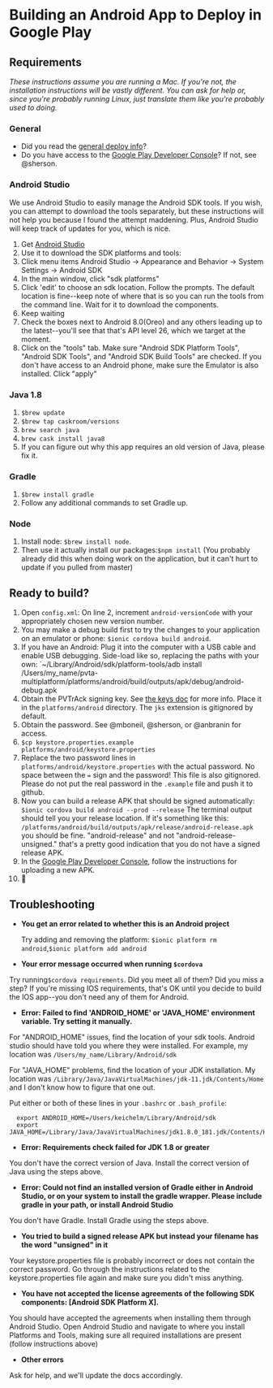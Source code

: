 # Building an Android App to Deploy in Google Play

## Requirements
_These instructions assume you are running a Mac. If you're not, the installation
instructions will be vastly different. You can ask for help or, since you're probably
running Linux, just translate them like you're probably used to doing._

### General
- Did you read the [general deploy info](README.md)?
- Do you have access to the [Google Play Developer Console](play.google.com/apps/publish)?
 If not, see @sherson.

### Android Studio
We use Android Studio to easily manage the Android SDK tools. If you wish, you can attempt
to download the tools separately, but these instructions will not help you because I found the
attempt maddening. Plus, Android Studio will keep track of updates for you, which is nice.
1. Get [Android Studio](https://developer.android.com/studio/)
1. Use it to download the SDK platforms and tools: 
  1. Click menu items Android Studio -> Appearance and Behavior -> System Settings -> Android SDK
  1. In the main window, click "sdk platforms"
  1. Click 'edit' to choose an sdk location. Follow the prompts. 
  The default location is fine--keep note of where that is so you can run the tools 
  from the command line.  Wait for it to download the components.
  1. Keep waiting
  1. Check the boxes next to Android 8.0(Oreo) and any others leading up to the latest--you'll see that that's API 
  level 26, which we target at the moment. 
  1. Click on the "tools" tab. Make sure "Android SDK Platform Tools", "Android SDK Tools", and
  "Android SDK Build Tools" are checked. If you don't have access to an Android phone, make sure
  the Emulator is also installed. Click "apply"

### Java 1.8
  1. `$brew update`
  1. `$brew tap caskroom/versions`
  1. `brew search java`
  1. `brew cask install java8`
  1. If you can figure out why this app requires an old version of Java, please
  fix it.

### Gradle
  1. `$brew install gradle`
  1. Follow any additional commands to set Gradle up.

### Node
  1. Install node: `$brew install node`.
  1. Then use it actually install our packages:`$npm install` (You probably
  already did this when doing work on the application, but it can't hurt to
  update if you pulled from master)

## Ready to build?
  1. Open `config.xml`: On line 2, increment `android-versionCode`
  with your appropriately chosen new version number.
  1. You may make a debug build first to try the changes to your application on
  an emulator or phone: `$ionic cordova build android`.
  1. If you have an Android: Plug it into the computer with a USB cable and enable USB
  debugging. Side-load like so, replacing the paths with your own:
 `~/Library/Android/sdk/platform-tools/adb install /Users/my_name/pvta-multiplatform/platforms/android/build/outputs/apk/debug/android-debug.apk
  1. Obtain the PVTrAck signing key. See [the keys doc](android-keys.md) for more info.
  Place it in the `platforms/android` directory. The `jks` extension is gitignored by default.
  1. Obtain the password. See @mboneil, @sherson, or @anbranin for access.
  1. `$cp keystore.properties.example platforms/android/keystore.properties`
  1. Replace the two password lines in `platforms/android/keystore.properties` with the actual
  password. No space between the `=` sign and the password! This file is also gitignored. Please
  do not put the real password in the `.example` file and push it to github.
  1. Now you can build a release APK that should be signed automatically:
  `$ionic cordova build android --prod --release`
The terminal output should tell you your release location. If it's something like this:
`/platforms/android/build/outputs/apk/release/android-release.apk`
you should be fine.
"android-release" and not "android-release-unsigned."
that's a pretty good indication that you do not have a signed release APK.
  1. In the [Google Play Developer Console](play.google.com/apps/publish), follow the instructions for uploading a new APK.
  1. 🎉

## Troubleshooting

  - **You get an error related to whether this is an Android project**
    
    Try adding and removing the platform: `$ionic platform rm android`,`$ionic platform add android`

  - **Your error message occurred when running `$cordova`**
  
  Try running`$cordova requirements`.  Did you meet all of them? 
  Did you miss a step? If you're missing IOS requirements, that's OK until
  you decide to build the IOS app--you don't need any of them for Android.

  - **Error: Failed to find 'ANDROID_HOME' or 'JAVA_HOME' environment variable. Try setting it manually.**
  
  For "ANDROID_HOME" issues, find the location of your sdk tools.
  Android studio should have told you where they were installed. For example,
  my location was `/Users/my_name/Library/Android/sdk`

  For "JAVA_HOME" problems, find the location of your JDK installation. My location
  was `/Library/Java/JavaVirtualMachines/jdk-11.jdk/Contents/Home` and I don't know how
  to figure that one out.

  Put either or both of these lines in your `.bashrc` or `.bash_profile`:
  ```
    export ANDROID_HOME=/Users/keichelm/Library/Android/sdk
    export JAVA_HOME=/Library/Java/JavaVirtualMachines/jdk1.8.0_181.jdk/Contents/Home/
  ```

  - **Error: Requirements check failed for JDK 1.8 or greater**

  You don't have the correct version of Java. Install the correct version of Java using
  the steps above.

  - **Error: Could not find an installed version of Gradle either in Android Studio,
  or on your system to install the gradle wrapper. Please include gradle
  in your path, or install Android Studio**
  
  You don't have Gradle. Install Gradle using the steps above.

  - **You tried to build a signed release APK but instead your filename has the word "unsigned"
  in it**

  Your keystore.properties file is probably incorrect or does not contain the
  correct password. Go through the instructions related to the keystore.properties file
   again and make sure you didn't miss anything.

  - **You have not accepted the license agreements of the following SDK components:
  [Android SDK Platform X].**
  
  You should have accepted the agreements when installing them through Android Studio.
  Open Android Studio and navigate to where you install Platforms and Tools, making sure
  all required installations are present (follow instructions above)

  - **Other errors**

  Ask for help, and we'll update the docs accordingly.
